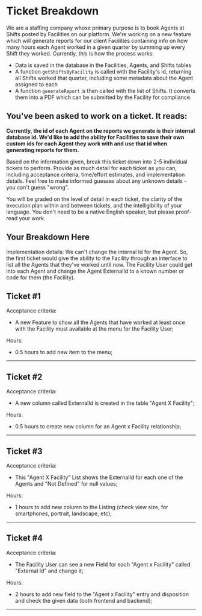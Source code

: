 # Ticket Breakdown
We are a staffing company whose primary purpose is to book Agents at Shifts posted by Facilities on our platform. We're working on a new feature which will generate reports for our client Facilities containing info on how many hours each Agent worked in a given quarter by summing up every Shift they worked. Currently, this is how the process works:

- Data is saved in the database in the Facilities, Agents, and Shifts tables
- A function `getShiftsByFacility` is called with the Facility's id, returning all Shifts worked that quarter, including some metadata about the Agent assigned to each
- A function `generateReport` is then called with the list of Shifts. It converts them into a PDF which can be submitted by the Facility for compliance.

## You've been asked to work on a ticket. It reads:

**Currently, the id of each Agent on the reports we generate is their internal database id. We'd like to add the ability for Facilities to save their own custom ids for each Agent they work with and use that id when generating reports for them.**


Based on the information given, break this ticket down into 2-5 individual tickets to perform. Provide as much detail for each ticket as you can, including acceptance criteria, time/effort estimates, and implementation details. Feel free to make informed guesses about any unknown details - you can't guess "wrong".


You will be graded on the level of detail in each ticket, the clarity of the execution plan within and between tickets, and the intelligibility of your language. You don't need to be a native English speaker, but please proof-read your work.

## Your Breakdown Here

Implementation details:
We can't change the internal Id for the Agent. So, the first ticket would give the ability to the Facility through an interface to list all the Agents that they've worked until now. The Facility User could get into each Agent and change the Agent ExternalId to a known number or code for them (the Facility).





Ticket #1
---------
Acceptance criteria:
- A new Feature to show all the Agents that have worked at least once with the Facility must available at the menu for the Facility User;

Hours: 
- 0.5 hours to add new item to the menu;
-------------------------------------------------------------


Ticket #2
---------
Acceptance criteria:
- A new column called ExternalId is created in the table "Agent X Facility";

Hours:
- 0.5 hours to create new column for an Agent x Facility relationship;
-------------------------------------------------------------


Ticket #3
---------
Acceptance criteria:
- This "Agent X Facility" List shows the ExternalId for each one of the Agents and "Not Defined" for null values;

Hours:
- 1 hours to add new column to the Listing (check view size, for smartphones, portrait, landscape, etc);
-------------------------------------------------------------


Ticket #4
---------
Acceptance criteria:
- The Facility User can see a new Field for each "Agent x Facility" called "External Id" and change it;


Hours:
- 2 hours to add new field to the "Agent x Facility" entry and disposition and check the given data (both frontend and backend);
-------------------------------------------------------------
